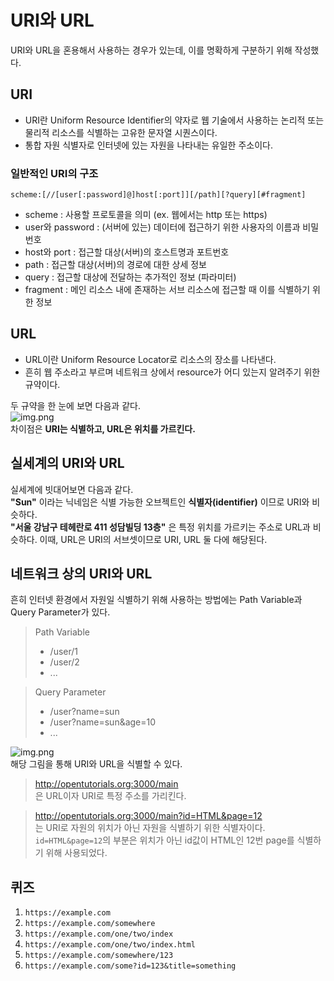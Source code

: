 # URI와 URL

URI와 URL을 혼용해서 사용하는 경우가 있는데, 이를 명확하게 구분하기 위해 작성했다.

## URI
- URI란 Uniform Resource Identifier의 약자로 웹 기술에서 사용하는 논리적 또는 물리적 리소스를 식별하는 고유한 문자열 시퀀스이다.
- 통합 자원 식별자로 인터넷에 있는 자원을 나타내는 유일한 주소이다.

### 일반적인 URI의 구조
```scheme:[//[user[:password]@]host[:port]][/path][?query][#fragment]```
- scheme : 사용할 프로토콜을 의미 (ex. 웹에서는 http 또는 https)
- user와 password : (서버에 있는) 데이터에 접근하기 위한 사용자의 이름과 비밀번호
- host와 port : 접근할 대상(서버)의 호스트명과 포트번호
- path : 접근할 대상(서버)의 경로에 대한 상세 정보
- query : 접근할 대상에 전달하는 추가적인 정보 (파라미터)
- fragment : 메인 리소스 내에 존재하는 서브 리소스에 접근할 때 이를 식별하기 위한 정보

## URL
- URL이란 Uniform Resource Locator로 리소스의 장소를 나타낸다.
- 흔히 웹 주소라고 부르며 네트워크 상에서 resource가 어디 있는지 알려주기 위한 규약이다.

두 규약을 한 눈에 보면 다음과 같다.  
![img.png](images/UriAndUrl.png)  
차이점은 **URI는 식별하고, URL은 위치를 가르킨다.**

## 실세계의 URI와 URL
실세계에 빗대어보면 다음과 같다.  
**"Sun"** 이라는 닉네임은 식별 가능한 오브젝트인 **식별자(identifier)** 이므로 URI와 비슷하다.  
**"서울 강남구 테헤란로 411 성담빌딩 13층"** 은 특정 위치를 가르키는 주소로 URL과 비슷하다. 이때, URL은 URI의 서브셋이므로 URI, URL 둘 다에 해당된다.  

## 네트워크 상의 URI와 URL
흔히 인터넷 환경에서 자원일 식별하기 위해 사용하는 방법에는 Path Variable과 Query Parameter가 있다.
> Path Variable
> - /user/1
> - /user/2
> - ...

> Query Parameter
> - /user?name=sun
> - /user?name=sun&age=10
> - ...

![img.png](images/NetworkUriAndUrl.png)  
해당 그림을 통해 URI와 URL을 식별할 수 있다.
> http://opentutorials.org:3000/main  
> 은 URL이자 URI로 특정 주소를 가리킨다.

> http://opentutorials.org:3000/main?id=HTML&page=12  
> 는 URI로 자원의 위치가 아닌 자원을 식별하기 위한 식별자이다. `id=HTML&page=12`의 부분은 위치가 아닌 id값이 HTML인 12번 page를 식별하기 위해 사용되었다.

## 퀴즈
1. ```https://example.com```
2. ```https://example.com/somewhere```
3. ```https://example.com/one/two/index```
4. ```https://example.com/one/two/index.html```
5. ```https://example.com/somewhere/123```
6. ```https://example.com/some?id=123&title=something```


